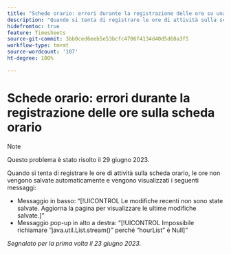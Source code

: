 ```yaml
---
title: "Schede orario: errori durante la registrazione delle ore su una scheda orario"
description: "Quando si tenta di registrare le ore di attività sulla scheda orario, le ore non vengono salvate automaticamente e vengono visualizzati dei messaggi di errore."
hidefromtoc: true
feature: Timesheets
source-git-commit: 3bb0ced6eeb5e53bcfc4706f4134d40d5d68a3f5
workflow-type: tm+mt
source-wordcount: '107'
ht-degree: 100%

---
```



# Schede orario: errori durante la registrazione delle ore sulla scheda orario

>[!NOTE]
>
>Questo problema è stato risolto il 29 giugno 2023.

Quando si tenta di registrare le ore di attività sulla scheda orario, le ore non vengono salvate automaticamente e vengono visualizzati i seguenti messaggi:

* Messaggio in basso: “[!UICONTROL Le modifiche recenti non sono state salvate. Aggiorna la pagina per visualizzare le ultime modifiche salvate.]”
* Messaggio pop-up in alto a destra: “[!UICONTROL Impossibile richiamare “java.util.List.stream()” perché “hourList” è Null]”

_Segnalato per la prima volta il 23 giugno 2023._

